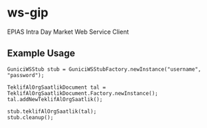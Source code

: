 # ws-gip
EPIAS Intra Day Market Web Service Client

## Example Usage

```
GuniciWSStub stub = GuniciWSStubFactory.newInstance("username", "password");

TeklifAlOrgSaatlikDocument tal = TeklifAlOrgSaatlikDocument.Factory.newInstance();
tal.addNewTeklifAlOrgSaatlik();

stub.teklifAlOrgSaatlik(tal);
stub.cleanup();
```    
